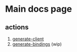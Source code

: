 # Main docs page

## actions
1. [generate-client](generate-client.md)  
2. [generate-bindings](generate-bindings.md) (wip)